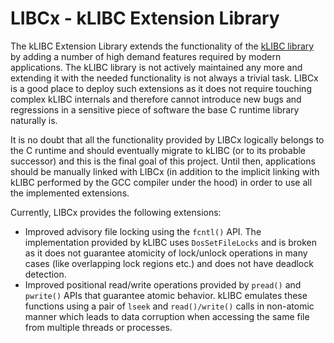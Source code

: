 # LIBCx - kLIBC Extension Library

The kLIBC Extension Library extends the functionality of the [kLIBC library](http://trac.netlabs.org/libc) by adding a number of high demand features required by modern applications. The kLIBC library is not actively maintained any more and extending it with the needed functionality is not always a trivial task. LIBCx is a good place to deploy such extensions as it does not require touching complex kLIBC internals and therefore cannot introduce new bugs and regressions in a sensitive piece of software the base C runtime library naturally is.

It is no doubt that all the functionality provided by LIBCx logically belongs to the C runtime and should eventually migrate to kLIBC (or to its probable successor) and this is the final goal of this project. Until then, applications should be manually linked with LIBCx (in addition to the implicit linking with kLIBC performed by the GCC compiler under the hood) in order to use all the implemented extensions.

Currently, LIBCx provides the following extensions:

 - Improved advisory file locking using the `fcntl()` API. The implementation provided by kLIBC uses `DosSetFileLocks` and is broken as it does not guarantee atomicity of lock/unlock operations in many cases (like overlapping lock regions etc.) and does not have deadlock detection.
 - Improved positional read/write operations provided by `pread()` and `pwrite()` APIs that guarantee atomic behavior. kLIBC emulates these functions using a pair of `lseek` and `read()/write()` calls in non-atomic manner which leads to data corruption when accessing the same file from multiple threads or processes.

